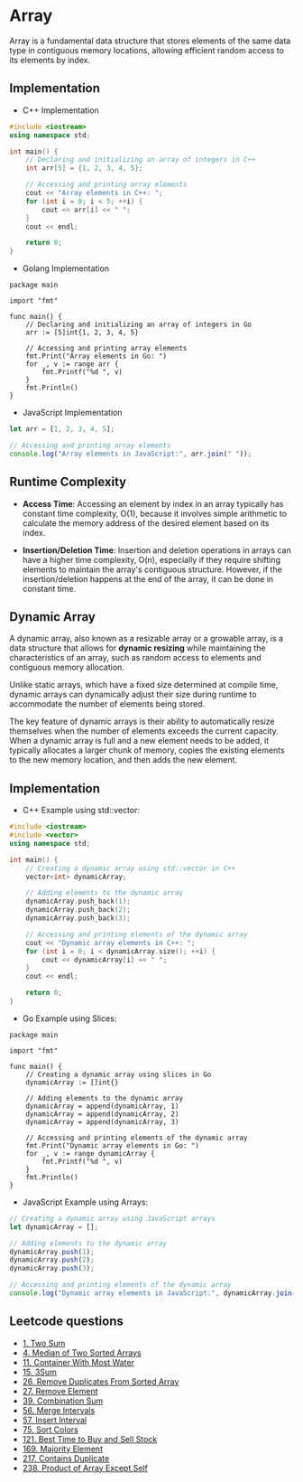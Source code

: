 # Array

Array is a fundamental data structure that stores elements of the same data type in contiguous memory locations, allowing efficient random access to its elements by index.

## Implementation
-  C++ Implementation
```c++
#include <iostream>
using namespace std;

int main() {
    // Declaring and initializing an array of integers in C++
    int arr[5] = {1, 2, 3, 4, 5};

    // Accessing and printing array elements
    cout << "Array elements in C++: ";
    for (int i = 0; i < 5; ++i) {
        cout << arr[i] << " ";
    }
    cout << endl;

    return 0;
}
```

- Golang Implementation
```golang
package main

import "fmt"

func main() {
    // Declaring and initializing an array of integers in Go
    arr := [5]int{1, 2, 3, 4, 5}

    // Accessing and printing array elements
    fmt.Print("Array elements in Go: ")
    for _, v := range arr {
        fmt.Printf("%d ", v)
    }
    fmt.Println()
}
```

- JavaScript Implementation
```javascript
let arr = [1, 2, 3, 4, 5];

// Accessing and printing array elements
console.log("Array elements in JavaScript:", arr.join(" "));
```

## Runtime Complexity
- **Access Time**: Accessing an element by index in an array typically has constant time complexity, O(1), because it involves simple arithmetic to calculate the memory address of the desired element based on its index.

- **Insertion/Deletion Time**: Insertion and deletion operations in arrays can have a higher time complexity, O(n), especially if they require shifting elements to maintain the array's contiguous structure. However, if the insertion/deletion happens at the end of the array, it can be done in constant time.

## Dynamic Array

A dynamic array, also known as a resizable array or a growable array, is a data structure that allows for **dynamic resizing** while maintaining the characteristics of an array, such as random access to elements and contiguous memory allocation.

Unlike static arrays, which have a fixed size determined at compile time, dynamic arrays can dynamically adjust their size during runtime to accommodate the number of elements being stored.

The key feature of dynamic arrays is their ability to automatically resize themselves when the number of elements exceeds the current capacity. When a dynamic array is full and a new element needs to be added, it typically allocates a larger chunk of memory, copies the existing elements to the new memory location, and then adds the new element.

## Implementation
- C++ Example using std::vector:
```c++
#include <iostream>
#include <vector>
using namespace std;

int main() {
    // Creating a dynamic array using std::vector in C++
    vector<int> dynamicArray;

    // Adding elements to the dynamic array
    dynamicArray.push_back(1);
    dynamicArray.push_back(2);
    dynamicArray.push_back(3);

    // Accessing and printing elements of the dynamic array
    cout << "Dynamic array elements in C++: ";
    for (int i = 0; i < dynamicArray.size(); ++i) {
        cout << dynamicArray[i] << " ";
    }
    cout << endl;

    return 0;
}
```

- Go Example using Slices:
```golang
package main

import "fmt"

func main() {
    // Creating a dynamic array using slices in Go
    dynamicArray := []int{}

    // Adding elements to the dynamic array
    dynamicArray = append(dynamicArray, 1)
    dynamicArray = append(dynamicArray, 2)
    dynamicArray = append(dynamicArray, 3)

    // Accessing and printing elements of the dynamic array
    fmt.Print("Dynamic array elements in Go: ")
    for _, v := range dynamicArray {
        fmt.Printf("%d ", v)
    }
    fmt.Println()
}
```

- JavaScript Example using Arrays:
```javascript
// Creating a dynamic array using JavaScript arrays
let dynamicArray = [];

// Adding elements to the dynamic array
dynamicArray.push(1);
dynamicArray.push(2);
dynamicArray.push(3);

// Accessing and printing elements of the dynamic array
console.log("Dynamic array elements in JavaScript:", dynamicArray.join(" "));
```

## Leetcode questions
- [1. Two Sum](../../leetcode_questions/1_two_sum.md)
- [4. Median of Two Sorted Arrays](../../leetcode_questions/4_median_of_two_sorted_arrays.md)
- [11. Container With Most Water](../../leetcode_questions/11_container_with_most_water.md)
- [15. 3Sum](../../leetcode_questions/15_three_sum.md)
- [26. Remove Duplicates From Sorted Array](../../leetcode_questions/26_remove_duplicates_from_sorted_array.md)
- [27. Remove Element](../../leetcode_questions/27_remove_element.md)
- [39. Combination Sum](../../leetcode_questions/39_combination_sum.md)
- [56. Merge Intervals](../../leetcode_questions/56_merge_intervals.md)
- [57. Insert Interval](../../leetcode_questions/57_insert_interval.md)
- [75. Sort Colors](../../leetcode_questions/75_sort_colors.md)
- [121. Best Time to Buy and Sell Stock](../../leetcode_questions/121_best_time_to_buy_and_sell_stock.md)
- [169. Majority Element](../../leetcode_questions/169_majority_element.md)
- [217. Contains Duplicate](../../leetcode_questions/217_contain_duplicate.md)
- [238. Product of Array Except Self](../../leetcode_questions/238_product_of_array_except_self.md)